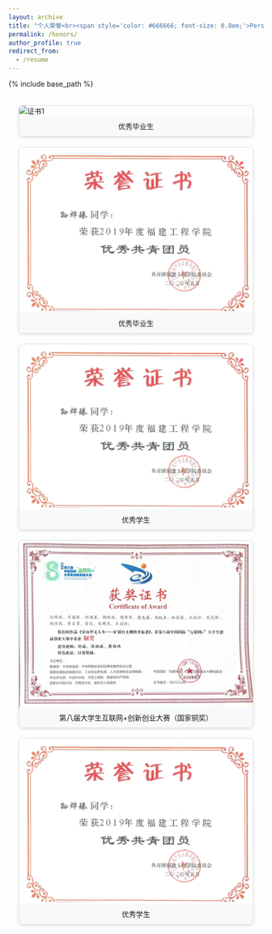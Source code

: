 ```yaml
---
layout: archive
title: "个人荣誉<br><span style='color: #666666; font-size: 0.8em;'>Personal honors</span>"
permalink: /honors/
author_profile: true
redirect_from:
  - /resume
---
```


{% include base_path %}


<style>
.gallery {
  display: grid;
  grid-template-columns: repeat(auto-fill, minmax(300px, 1fr));
  grid-gap: 20px;
  padding: 20px;
}

.gallery-item {
  border: 1px solid #ddd;
  border-radius: 8px;
  overflow: hidden;
  box-shadow: 0 2px 5px rgba(0,0,0,0.1);
  transition: transform 0.3s ease;
}

.gallery-item:hover {
  transform: translateY(-10px);
}

.gallery-item img {
  width: 100%;
  height: auto;
  display: block;
}

.gallery-caption {
  padding: 10px;
  background: #f8f9fa;
  text-align: center;
}
</style>

<div class="gallery">
  <div class="gallery-item">
    <img src="../images/gryxbys.jpg" alt="证书1">
    <div class="gallery-caption">优秀毕业生</div>
  </div>
  
  <div class="gallery-item">
    <img src="../images/competition/gryxgqty.jpg" alt="证书2">
    <div class="gallery-caption">优秀毕业生</div>
  </div>

  <div class="gallery-item">
    <img src="../images/competition/gryxgqty.jpg" alt="证书3">
    <div class="gallery-caption">优秀学生</div>
  </div>

  <div class="gallery-item">
    <img src="../images/competition/bk-hlw-g3.jpg" alt="证书4">
    <div class="gallery-caption">第八届大学生互联网+创新创业大赛（国家铜奖）</div>
  </div>

  <div class="gallery-item">
    <img src="../images/competition/gryxgqty.jpg" alt="证书4">
    <div class="gallery-caption">优秀学生</div>
  </div>

</div>
